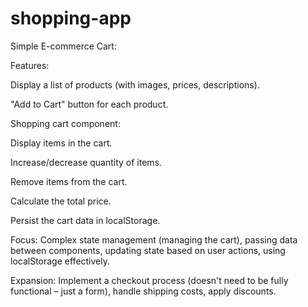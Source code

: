 # shopping-app

Simple E-commerce Cart:

Features:

Display a list of products (with images, prices, descriptions).

"Add to Cart" button for each product.

Shopping cart component:

Display items in the cart.

Increase/decrease quantity of items.

Remove items from the cart.

Calculate the total price.

Persist the cart data in localStorage.

Focus: Complex state management (managing the cart), passing data between components, updating state based on user actions, using localStorage effectively.

Expansion: Implement a checkout process (doesn't need to be fully functional – just a form), handle shipping costs, apply discounts.
